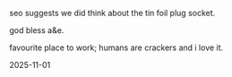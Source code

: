 seo suggests we did think about the tin foil plug socket.  

god bless a&e.  

favourite place to work; humans are crackers and i love it.  

2025-11-01

